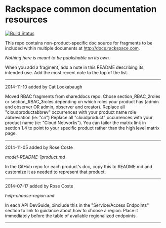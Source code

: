 Rackspace common documentation resources
=========================================

[![Build Status](https://travis-ci.org/rackerlabs/docs-common.svg?branch=master)](https://travis-ci.org/rackerlabs/docs-common)

This repo contains non-product-specific doc source for fragments to be included within multiple documents at http://docs.rackspace.com.

*Nothing here is meant to be publishable on its own.*

When you add a fragment, add a note in this README describing its intended use.
Add the most recent note to the top of the list.


----
2014-11-10 added by Cat Lookabaugh

Moved RBAC fragments from shareddocs repo. 
Chose section_RBAC_2roles or section_RBAC_3roles depending on which roles your product has (admin and observer 
    OR admin, observer and creator).
Replace all "cloudproductabbrev" occurrences with your product name role abbreviation (ie: "cn")
Replace all "cloudproduct" occurrences with your product name (ie: "Cloud Networks").
You can tailor the matrix link in section 1.4 to point to your specific product rather than the high level matrix page.

----
2014-11-05 added by Rose Coste

*model-README-1product.md*

In the GitHub repo for each product's doc, copy this to README.md and customize it as needed to represent that product.

----
2014-07-17 added by Rose Coste

*help-choose-region.xml*

In each API DevGuide, xinclude this in the "Service/Access Endpoints" section to link to guidance about how to choose a region. Place it immediately before the table of available regionalized endpoints.

----

